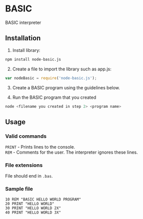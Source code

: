 # BASIC

BASIC interpreter

## Installation

1. Install library:

  ```bash
  npm install node-basic.js
  ```

2. Create a file to import the library such as app.js:

  ```javascript
  var nodeBasic = require('node-basic.js');
  ```

3. Create a BASIC program using the guidelines below.

4. Run the BASIC program that you created

  ```bash
  node <filename you created in step 2> <program name>
  ```

## Usage

### Valid commands

`PRINT` - Prints lines to the console.  
`REM` - Comments for the user. The interpreter ignores these lines.

### File extensions

File should end in `.bas`.

### Sample file

```bas
10 REM "BASIC HELLO WORLD PROGRAM"
20 PRINT "HELLO WORLD"
30 PRINT "HELLO WORLD 2X"
40 PRINT "HELLO WORLD 3X"
```
